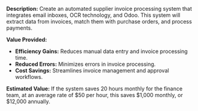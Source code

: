 **Description:**
Create an automated supplier invoice processing system that integrates email inboxes, OCR technology, and Odoo. This system will extract data from invoices, match them with purchase orders, and process payments.

**Value Provided:**
- **Efficiency Gains:** Reduces manual data entry and invoice processing time.
- **Reduced Errors:** Minimizes errors in invoice processing.
- **Cost Savings:** Streamlines invoice management and approval workflows.

**Estimated Value:**
If the system saves 20 hours monthly for the finance team, at an average rate of $50 per hour, this saves $1,000 monthly, or $12,000 annually.